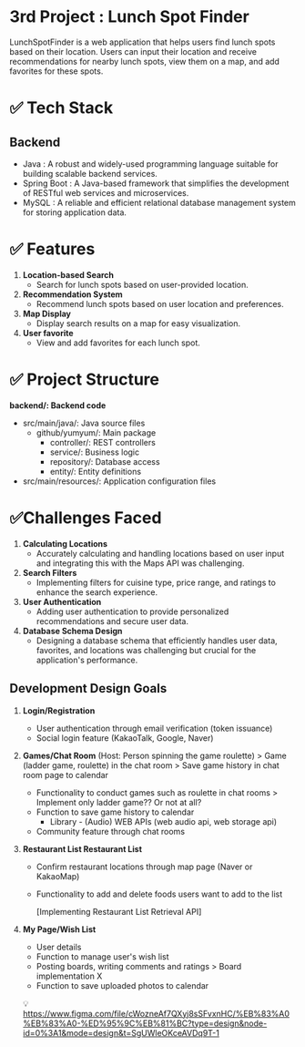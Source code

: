 # 3rd Project : Lunch Spot Finder

LunchSpotFinder is a web application that helps users find lunch spots based on their location. Users can input their location and receive recommendations for nearby lunch spots, view them on a map, and add favorites for these spots.


# ✅ Tech Stack
## Backend

- Java : A robust and widely-used programming language suitable for building scalable backend services.
- Spring Boot : A Java-based framework that simplifies the development of RESTful web services and microservices.
- MySQL : A reliable and efficient relational database management system for storing application data.

# ✅ Features

1. **Location-based Search**
   - Search for lunch spots based on user-provided location.
2. **Recommendation System**
   - Recommend lunch spots based on user location and preferences.
3. **Map Display**
   - Display search results on a map for easy visualization.
4. **User favorite**
   - View and add favorites for each lunch spot.

# ✅ Project Structure

**backend/: Backend code**

- src/main/java/: Java source files
    - github/yumyum/: Main package
        - controller/: REST controllers
        - service/: Business logic
        - repository/: Database access
        - entity/: Entity definitions
- src/main/resources/: Application configuration files

# ✅Challenges Faced

1. **Calculating Locations**
   - Accurately calculating and handling locations based on user input and integrating this with the Maps API was challenging.
2. **Search Filters**
   - Implementing filters for cuisine type, price range, and ratings to enhance the search experience.
3. **User Authentication**
   - Adding user authentication to provide personalized recommendations and secure user data.
4. **Database Schema Design**
   - Designing a database schema that efficiently handles user data, favorites, and locations was challenging but crucial for the application's performance.



## Development Design Goals

1. **Login/Registration**
    - User authentication through email verification (token issuance)
    - Social login feature (KakaoTalk, Google, Naver)
2. **Games/Chat Room** 
    (Host: Person spinning the game roulette) > Game (ladder game, roulette) in the chat room > Save game history in chat room page to calendar
    - Functionality to conduct games such as roulette in chat rooms > Implement only ladder game?? Or not at all?
    - Function to save game history to calendar
        - Library <HTML5 Canvas> - (Audio) WEB APIs (web audio api, web storage api)
    - Community feature through chat rooms
3. **Restaurant List Restaurant List**
    - Confirm restaurant locations through map page (Naver or KakaoMap)
    - Functionality to add and delete foods users want to add to the list
        
        [Implementing Restaurant List Retrieval API]
        
4. **My Page/Wish List**
    - User details
    - Function to manage user's wish list
    - Posting boards, writing comments and ratings > Board implementation X
    - Function to save uploaded photos to calendar 
    
    💡 https://www.figma.com/file/cWozneAf7QXyj8sSFvxnHC/%EB%83%A0%EB%83%A0-%ED%95%9C%EB%81%BC?type=design&node-id=0%3A1&mode=design&t=SgUWleOKceAVDq9T-1
    
   
